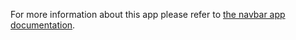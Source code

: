 For more information about this app please refer to [the navbar app documentation](../../docs/user-docs/navbar-app.md).
